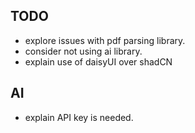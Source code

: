 ## TODO

- explore issues with pdf parsing library.
- consider not using ai library.
- explain use of daisyUI over shadCN

## AI

- explain API key is needed.
